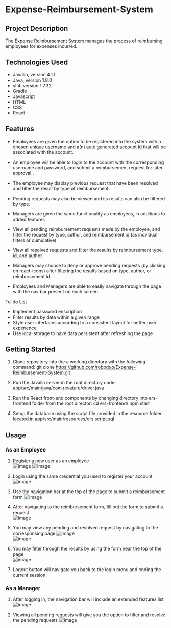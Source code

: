 # Expense-Reimbursement-System 

## Project Description
The Expense Reimbursement System manages the process of reimbursing employees for expenses incurred. 

## Technologies Used
- Javalin, version 4.1.1
- Java, version 1.8.0
- slf4j version 1.7.32
- Gradle
- Javascript
- HTML
- CSS
- React

## Features

- Employees are given the option to be registered into the system with a chosen unique username and a(n) auto generated account Id that will be associated with the account. 
- An employee will be able to login to the account with the corresponding username and password, and submit a reimbursement request for later approval .
- The employee may display previous request that have been resolved and filter the result by type of reimbursement. 
- Pending requests may also be viewed and its results can also be filtered by type. 

- Managers are given the same functionality as employees, in additions to added features
- View all pending reimbursement requests made by the employee, and filter the request by type, author, and reimbursement id (as indvidual filters or cumulative)
- View all resolved requests and filter the results by reimbursement type, id, and author. 
- Managers may choose to deny or approve pending requests (by clicking on react-icons) after filtering the results based on type, author, or reimbursement id.

- Employees and Managers are able to easily navigate through the page with the nav bar present on each screen

To-do List
- Implement password enscription
- Filter results by data within a given range
- Style user interfaces according to a consistent layout for better user experience
- Use local storage to have data persistent after refreshing the page

## Getting Started
1. Clone repository into the a working directory with the following command:
  git clone https://github.com/robpduo/Expense-Reimbursement-System.git

2. Run the Javalin server in the root directory under app/src/main/java/com.revature/driver.java

3. Run the React front-end components by changing directory into ers-frontend folder from the root director:
  cd ers-frontend/
  npm start

4. Setup the database using the script file provided in the resource folder located in app/src/main/resources/ers script.sql

## Usage
### As an Employee
1. Register a new user as an employee<br/>
![image](https://user-images.githubusercontent.com/101683611/171869050-227f3c2c-ebf6-4a57-8e98-e53c21303cbf.png)
![image](https://user-images.githubusercontent.com/101683611/171869334-eab03ea0-7b10-4582-bb05-65490cdb42f5.png)

2. Login using the same credential you used to register your account<br/>
![image](https://user-images.githubusercontent.com/101683611/171869679-123f073f-21cc-483e-a0bb-ddcf3121217b.png)<br/>

3. Use the navigation bar at the top of the page to submit a reimbursement form
![image](https://user-images.githubusercontent.com/101683611/171869963-18b7be04-a7de-4e82-893d-cce164b5de66.png)<br/>

4. After navigating to the reimbursement form, fill out the form to submit a request<br/>
![image](https://user-images.githubusercontent.com/101683611/171870157-26ebf2f0-24ac-47bc-adba-610a7898825a.png)<br/>

5. You may view any pending and resolved request by navigating to the corresponsing page
![image](https://user-images.githubusercontent.com/101683611/171870896-db2d777f-5dfb-4383-b4ae-ab76baeb9886.png)<br/>
![image](https://user-images.githubusercontent.com/101683611/171870963-51972433-2026-495e-b558-ba186c3e83aa.png)<br/>

6. You may filter through the results by using the form near the top of the page<br/>
![image](https://user-images.githubusercontent.com/101683611/171871219-daeb403e-6dfd-404f-a708-fbc5ff534964.png)<br/>

7. Logout button will navigate you back to the login menu and ending the current session

### As a Manager
1. After logging in, the navigation bar will include an extended features list
![image](https://user-images.githubusercontent.com/101683611/171871672-230bd401-d6fb-4914-b240-d5bc27c0aa02.png)<br/>

2. Viewing all pending requests will give you the option to filter and resolve the pending requests
![image](https://user-images.githubusercontent.com/101683611/171871829-d710ff06-f50e-4fcd-a92e-1714dee4d066.png)<br/>













  
